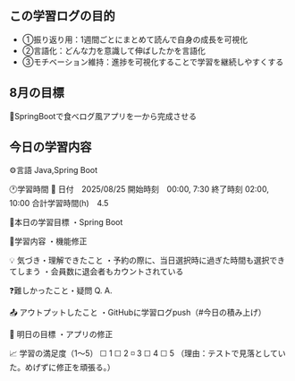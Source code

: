 ## この学習ログの目的
* ①振り返り用：1週間ごとにまとめて読んで自身の成長を可視化
* ②言語化：どんな力を意識して伸ばしたかを言語化
* ③モチベーション維持：進捗を可視化することで学習を継続しやすくする

## 8月の目標
📝SpringBootで食べログ風アプリを一から完成させる

## 今日の学習内容
⚙️言語 Java,Spring Boot

🕐学習時間
📅 日付　2025/08/25
開始時刻　00:00, 7:30
終了時刻  02:00, 10:00
合計学習時間(h)　4.5

🎯本日の学習目標
・Spring Boot

📝学習内容
・機能修正

💡 気づき・理解できたこと
・予約の際に、当日選択時に過ぎた時間も選択できてしまう
・会員数に退会者もカウントされている

❓難しかったこと・疑問
Q. 
A. 

📤 アウトプットしたこと
・GitHubに学習ログpush（#今日の積み上げ）

🌱 明日の目標
・アプリの修正

📈 学習の満足度（1〜5）
☐ 1 ☐ 2 ◽️ 3 ☐ 4 ☐ 5
（理由：テストで見落としていた。めげずに修正を頑張る。）